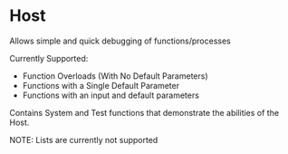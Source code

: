 # Host
Allows simple and quick debugging of functions/processes

Currently Supported:

* Function Overloads (With No Default Parameters)
* Functions with a Single Default Parameter
* Functions with an input and default parameters


Contains System and Test functions that demonstrate the abilities of the Host. 

NOTE: Lists are currently not supported